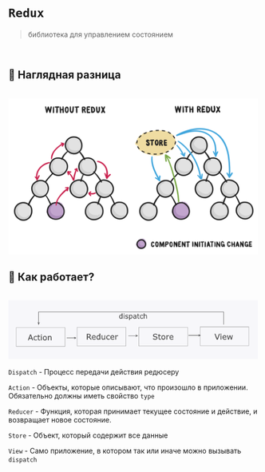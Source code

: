 # `Redux`
> библиотека для управлением состоянием

<br>

## 🚩 Наглядная разница

<br>

<img src="./img/1.svg" style="width: 500px">

<br>

## 🚩 Как работает?

<br>

<img src="./img/1.png" style="width: 500px">

<br>

`Dispatch` - Процесс передачи действия редюсеру

`Action` - Объекты, которые описывают, что произошло в приложении.  Обязательно должны иметь свойство `type`

`Reducer` - Функция, которая принимает текущее состояние и действие, и возвращает новое состояние. 

`Store` - Объект, который содержит все данные

`View` - Само приложение, в котором так или иначе можно вызывать `dispatch`

